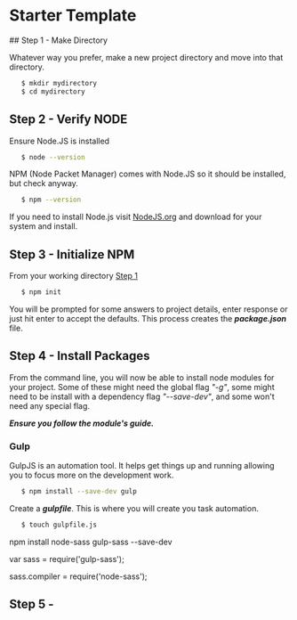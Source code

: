 # Starter Template

##<a name="Step1"></a> Step 1 - Make Directory

Whatever way you prefer, make a new project directory and move into that directory.

```bash
   $ mkdir mydirectory
   $ cd mydirectory
```

## Step 2 - Verify NODE

Ensure Node.JS is installed

```bash
   $ node --version
```
NPM (Node Packet Manager) comes with Node.JS so it should be installed, but check anyway.

```bash
   $ npm --version
```

If you need to install Node.js visit [NodeJS.org](www.nodejs.org) and download for your system and install. 

## Step 3 - Initialize NPM

From your working directory [Step 1](#Step1)

```bash
   $ npm init
```
You will be prompted for some answers to project details, enter response or just hit enter to accept the defaults. This process creates the ***package.json*** file.

## Step 4 - Install Packages

From the command line, you will now be able to install node modules for your project. Some of these might need the global flag *"-g"*, some might need to be install with a dependency flag *"--save-dev"*, and some won't need any special flag. 

***Ensure you follow the module's guide.***

### Gulp

GulpJS is an automation tool. It helps get things up and running allowing you to focus more on the development work. 

```bash
   $ npm install --save-dev gulp
```
Create a ***gulpfile***. This is where you will create you task automation.

```bash
   $ touch gulpfile.js
```
npm install node-sass gulp-sass --save-dev

var sass = require('gulp-sass');
 
sass.compiler = require('node-sass');

## Step 5 -

